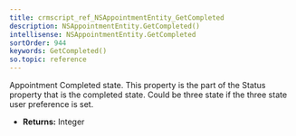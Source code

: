 ```yaml
---
title: crmscript_ref_NSAppointmentEntity_GetCompleted
description: NSAppointmentEntity.GetCompleted()
intellisense: NSAppointmentEntity.GetCompleted
sortOrder: 944
keywords: GetCompleted()
so.topic: reference
---
```



Appointment Completed state. This property is the part of the Status property that is the completed state. Could be three state if the three state user preference is set.



* **Returns:** Integer


